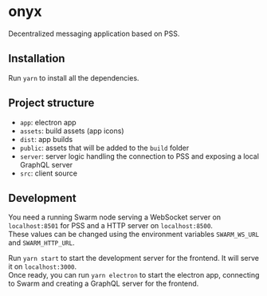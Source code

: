 # onyx

Decentralized messaging application based on PSS.

## Installation

Run `yarn` to install all the dependencies.

## Project structure

- `app`: electron app
- `assets`: build assets (app icons)
- `dist`: app builds
- `public`: assets that will be added to the `build` folder
- `server`: server logic handling the connection to PSS and exposing a local GraphQL server
- `src`: client source

## Development

You need a running Swarm node serving a WebSocket server on `localhost:8501` for PSS and a HTTP server on `localhost:8500`.  
These values can be changed using the environment variables `SWARM_WS_URL` and `SWARM_HTTP_URL`.

Run `yarn start` to start the development server for the frontend. It will serve it on `localhost:3000`.  
Once ready, you can run `yarn electron` to start the electron app, connecting to Swarm and creating a GraphQL server for the frontend.
